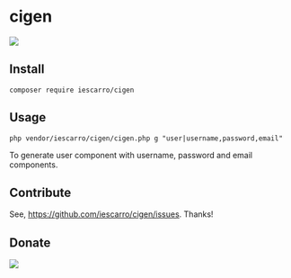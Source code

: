 # cigen

![](ci.png)

## Install

```
composer require iescarro/cigen
```

## Usage

```
php vendor/iescarro/cigen/cigen.php g "user|username,password,email"
```

To generate user component with username, password and email components.

## Contribute

See, https://github.com/iescarro/cigen/issues. Thanks!

## Donate

[![](https://cdn.buymeacoffee.com/buttons/v2/default-yellow.png)](https://www.buymeacoffee.com/iescarro)
